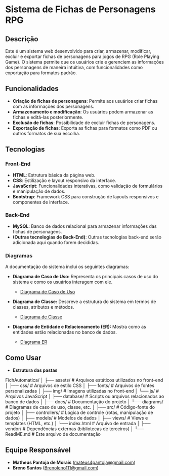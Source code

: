 # Sistema de Fichas de Personagens RPG

## Descrição
Este é um sistema web desenvolvido para criar, armazenar, modificar, excluir e exportar fichas de personagens para jogos de RPG (Role Playing Game). O sistema permite que os usuários crie e gerenciem as informações dos personagens de maneira intuitiva, com funcionalidades como exportação para formatos padrão.

## Funcionalidades
- **Criação de fichas de personagens**: Permite aos usuários criar fichas com as informações dos personagens.
- **Armazenamento e modificação**: Os usuários podem armazenar as fichas e editá-las posteriormente.
- **Exclusão de fichas**: Possibilidade de excluir fichas de personagens.
- **Exportação de fichas**: Exporta as fichas para formatos como PDF ou outros formatos de sua escolha.

## Tecnologias

### Front-End
- **HTML**: Estrutura básica da página web.
- **CSS**: Estilização e layout responsivo da interface.
- **JavaScript**: Funcionalidades interativas, como validação de formulários e manipulação de dados.
- **Bootstrap**: Framework CSS para construção de layouts responsivos e componentes de interface.

### Back-End
- **MySQL**: Banco de dados relacional para armazenar informações das fichas de personagens.
- **(Outras tecnologias de Back-End)**: Outras tecnologias back-end serão adicionada aqui quando forem decididas.

### Diagramas
A documentação do sistema inclui os seguintes diagramas:

- **Diagrama de Caso de Uso:** Representa os principais casos de uso do sistema e como os usuários interagem com ele.
  - [Diagrama de Caso de Uso](caminho)

- **Diagrama de Classe:** Descreve a estrutura do sistema em termos de classes, atributos e métodos.
  - [Diagrama de Classe](caminho)

- **Diagrama de Entidade e Relacionamento (ER):** Mostra como as entidades estão relacionadas no banco de dados.
  - [Diagrama ER](caminho)

## Como Usar

- **Estrutura das pastas**

FichAutomatica/
│
├── assets/              # Arquivos estáticos utilizados no front-end
│   ├── css/             # Arquivos de estilo CSS
│   ├── fonts/           # Arquivos de fontes personalizadas
│   ├── img/             # Imagens utilizadas no front-end
│   └── js/              # Arquivos JavaScript
│
├── database/            # Scripts ou arquivos relacionados ao banco de dados
│
├── docs/                # Documentação do projeto
│   └── diagrams/        # Diagramas de caso de uso, classe, etc.
│
├── src/                 # Código-fonte do projeto
│   ├── controllers/     # Lógica de controle (rotas, manipulação de dados)
│   ├── models/          # Modelos de dados
│   ├── views/           # Views e templates (HTML, etc.)
│   └── index.html       # Arquivo de entrada
│
├── vendor/              # Dependências externas (bibliotecas de terceiros)
│
└── ReadME.md            # Este arquivo de documentação

## Equipe Responsável

- **Matheus Pantoja de Morais** (mateus4pantoja@gmail.com)
- **Breno Santos** (Brenoleno111@gmail.com)
